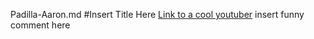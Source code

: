 Padilla-Aaron.md
#Insert Title Here
[Link to a cool youtuber](https://www.youtube.com/channel/UChaYE5f3SEvfLTHGOUZH3Hg)
insert funny comment here
